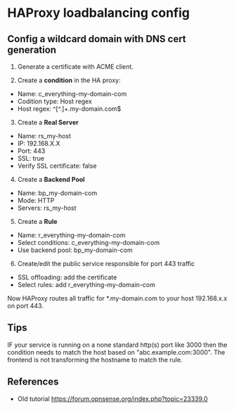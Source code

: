 # HAProxy loadbalancing config

## Config a wildcard domain with DNS cert generation

1. Generate a certificate with ACME client.

2. Create a **condition** in the HA proxy:
- Name: c_everything-my-domain-com
- Codition type: Host regex
- Host regex: ^[^\.]+\.my-domain\.com$

3. Create a **Real Server**
- Name: rs_my-host
- IP: 192.168.X.X
- Port: 443
- SSL: true
- Verify SSL certificate: false

4. Create a **Backend Pool**
- Name: bp_my-domain-com
- Mode: HTTP
- Servers: rs_my-host

5. Create a **Rule**
- Name: r_everything-my-domain-com
- Select conditions: c_everything-my-domain-com
- Use backend pool: bp_my-domain-com

6. Create/edit the public service responsible for port 443 traffic
-  SSL offloading: add the certificate
-  Select rules: add r_everything-my-domain-com

Now HAProxy routes all traffic for *.my-domain.com to your host 192.168.x.x on port 443.

## Tips
IF your service is running on a none standard http(s) port like 3000 then the condition needs to match the host based on "abc.example.com:3000". The frontend is not transforming the hostname to match the rule.


## References
* Old tutorial https://forum.opnsense.org/index.php?topic=23339.0
